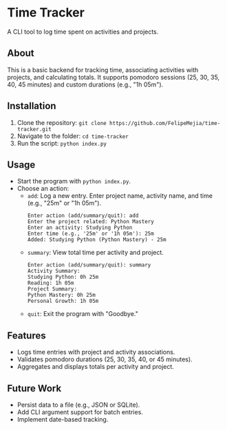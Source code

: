 # Time Tracker

A CLI tool to log time spent on activities and projects.

## About

This is a basic backend for tracking time, associating activities with projects, and calculating totals. It supports pomodoro sessions (25, 30, 35, 40, 45 minutes) and custom durations (e.g., "1h 05m").

## Installation

1. Clone the repository: `git clone https://github.com/FelipeMejia/time-tracker.git`
2. Navigate to the folder: `cd time-tracker`
3. Run the script: `python index.py`

## Usage

- Start the program with `python index.py`.
- Choose an action:
  - `add`: Log a new entry. Enter project name, activity name, and time (e.g., "25m" or "1h 05m").
    ```
    Enter action (add/summary/quit): add
    Enter the project related: Python Mastery
    Enter an activity: Studying Python
    Enter time (e.g., '25m' or '1h 05m'): 25m
    Added: Studying Python (Python Mastery) - 25m
    ```
  - `summary`: View total time per activity and project.
    ```
    Enter action (add/summary/quit): summary
    Activity Summary:
    Studying Python: 0h 25m
    Reading: 1h 05m
    Project Summary:
    Python Mastery: 0h 25m
    Personal Growth: 1h 05m
    ```
  - `quit`: Exit the program with "Goodbye."

## Features

- Logs time entries with project and activity associations.
- Validates pomodoro durations (25, 30, 35, 40, or 45 minutes).
- Aggregates and displays totals per activity and project.

## Future Work

- Persist data to a file (e.g., JSON or SQLite).
- Add CLI argument support for batch entries.
- Implement date-based tracking.
